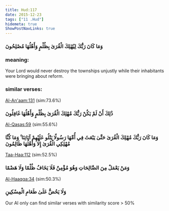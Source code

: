 ```yaml
---
title: Hud:117
date: 2015-12-23
tags: ["11 .Hud"]
hidemeta: true 
ShowPostNavLinks: true 
---
```

### وَمَا كَانَ رَبُّكَ لِيُهْلِكَ الْقُرَىٰ بِظُلْمٍ وَأَهْلُهَا مُصْلِحُونَ
### meaning: 
Your Lord would never destroy the townships unjustly while their inhabitants were bringing about reform.
### similar verses: 

[Al-An'aam:131](/6/131) (sim:73.6%)

### ذَٰلِكَ أَنْ لَمْ يَكُنْ رَبُّكَ مُهْلِكَ الْقُرَىٰ بِظُلْمٍ وَأَهْلُهَا غَافِلُونَ

[Al-Qasas:59](/28/59) (sim:55.6%)

### وَمَا كَانَ رَبُّكَ مُهْلِكَ الْقُرَىٰ حَتَّىٰ يَبْعَثَ فِي أُمِّهَا رَسُولًا يَتْلُو عَلَيْهِمْ آيَاتِنَا ۚ وَمَا كُنَّا مُهْلِكِي الْقُرَىٰ إِلَّا وَأَهْلُهَا ظَالِمُونَ

[Taa-Haa:112](/20/112) (sim:52.5%)

### وَمَنْ يَعْمَلْ مِنَ الصَّالِحَاتِ وَهُوَ مُؤْمِنٌ فَلَا يَخَافُ ظُلْمًا وَلَا هَضْمًا

[Al-Haaqqa:34](/69/34) (sim:50.3%)

### وَلَا يَحُضُّ عَلَىٰ طَعَامِ الْمِسْكِينِ

Our AI only can find similar verses with similarity score > 50% 
